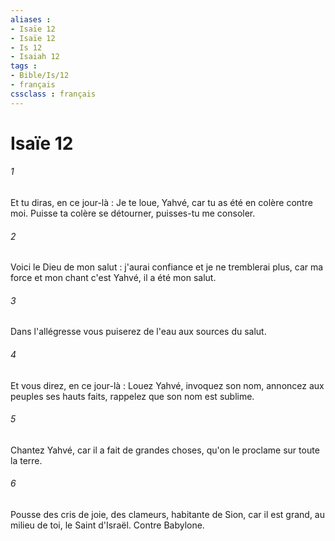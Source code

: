 ```yaml
---
aliases : 
- Isaïe 12
- Isaïe 12
- Is 12
- Isaiah 12
tags : 
- Bible/Is/12
- français
cssclass : français
---
```


# Isaïe 12

###### 1
Et tu diras, en ce jour-là : Je te loue, Yahvé, car tu as été en colère contre moi. Puisse ta colère se détourner, puisses-tu me consoler. 
###### 2
Voici le Dieu de mon salut : j'aurai confiance et je ne tremblerai plus, car ma force et mon chant c'est Yahvé, il a été mon salut. 
###### 3
Dans l'allégresse vous puiserez de l'eau aux sources du salut. 
###### 4
Et vous direz, en ce jour-là : Louez Yahvé, invoquez son nom, annoncez aux peuples ses hauts faits, rappelez que son nom est sublime. 
###### 5
Chantez Yahvé, car il a fait de grandes choses, qu'on le proclame sur toute la terre. 
###### 6
Pousse des cris de joie, des clameurs, habitante de Sion, car il est grand, au milieu de toi, le Saint d'Israël. Contre Babylone. 
